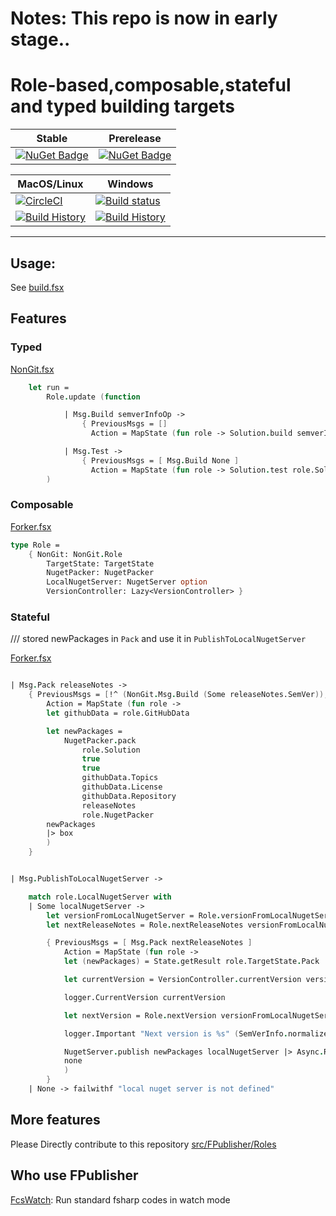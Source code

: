 # Notes: This repo is now in early stage..

# Role-based,composable,stateful and typed building targets

Stable | Prerelease
--- | ---
[![NuGet Badge](https://buildstats.info/nuget/FPublisher)](https://www.nuget.org/packages/FPublisher/) | [![NuGet Badge](https://buildstats.info/nuget/FPublisher?includePreReleases=true)](https://www.nuget.org/packages/FPublisher/)


MacOS/Linux | Windows
--- | ---
[![CircleCI](https://circleci.com/gh/humhei/FPublisher.svg?style=svg)](https://circleci.com/gh/humhei/FPublisher) | [![Build status](https://ci.appveyor.com/api/projects/status/0qnls95ohaytucsi?svg=true)](https://ci.appveyor.com/project/ts2fable-imports/fpublisher)
[![Build History](https://buildstats.info/circleci/chart/humhei/FPublisher)](https://circleci.com/gh/humhei/FPublisher) | [![Build History](https://buildstats.info/appveyor/chart/ts2fable-imports/fpublisher)](https://ci.appveyor.com/project/ts2fable-imports/fpublisher)


---

## Usage:
See [build.fsx](https://github.com/humhei/FPublisher/blob/master/build.fsx)


## Features

### Typed
[NonGit.fsx](https://github.com/humhei/FPublisher/blob/master/src/FPublisher/Roles/NonGit.fs)
```fsharp
    let run =
        Role.update (function

            | Msg.Build semverInfoOp ->
                { PreviousMsgs = []
                  Action = MapState (fun role -> Solution.build semverInfoOp role.Solution) }

            | Msg.Test ->
                { PreviousMsgs = [ Msg.Build None ]
                  Action = MapState (fun role -> Solution.test role.Solution) }
        )

```

### Composable
[Forker.fsx](https://github.com/humhei/FPublisher/blob/master/src/FPublisher/Roles/Forker.fs)
```fsharp
type Role =
    { NonGit: NonGit.Role
        TargetState: TargetState
        NugetPacker: NugetPacker
        LocalNugetServer: NugetServer option
        VersionController: Lazy<VersionController> }
```

### Stateful
/// stored newPackages in `Pack` and use it in `PublishToLocalNugetServer`

[Forker.fsx](https://github.com/humhei/FPublisher/blob/master/src/FPublisher/Roles/Forker.fs)

```fsharp

| Msg.Pack releaseNotes ->
    { PreviousMsgs = [!^ (NonGit.Msg.Build (Some releaseNotes.SemVer)); !^ NonGit.Msg.Test]
        Action = MapState (fun role ->
        let githubData = role.GitHubData

        let newPackages =
            NugetPacker.pack
                role.Solution
                true
                true
                githubData.Topics
                githubData.License
                githubData.Repository
                releaseNotes
                role.NugetPacker
        newPackages
        |> box
        )
    }


| Msg.PublishToLocalNugetServer ->

    match role.LocalNugetServer with
    | Some localNugetServer ->
        let versionFromLocalNugetServer = Role.versionFromLocalNugetServer role |> Async.RunSynchronously
        let nextReleaseNotes = Role.nextReleaseNotes versionFromLocalNugetServer role

        { PreviousMsgs = [ Msg.Pack nextReleaseNotes ]
            Action = MapState (fun role ->
            let (newPackages) = State.getResult role.TargetState.Pack

            let currentVersion = VersionController.currentVersion versionFromLocalNugetServer role.VersionController.Value

            logger.CurrentVersion currentVersion

            let nextVersion = Role.nextVersion versionFromLocalNugetServer role

            logger.Important "Next version is %s" (SemVerInfo.normalize nextVersion)

            NugetServer.publish newPackages localNugetServer |> Async.RunSynchronously
            none
            )
        }
    | None -> failwithf "local nuget server is not defined"
```


## More features
Please Directly contribute to this repository [src/FPublisher/Roles](https://github.com/humhei/FPublisher/tree/master/src/FPublisher/Roles)


## Who use FPublisher
[FcsWatch](https://github.com/humhei/FCSWatch/): Run standard fsharp codes in watch mode